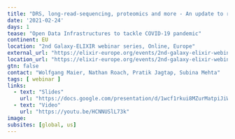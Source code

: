 ```yaml
---
title: "DRS, long-read-sequencing, proteomics and more - An update to recent COVID-19 workflow developments"
date: '2021-02-24'
days: 1
tease: "Open Data Infrastructures to tackle COVID-19 pandemic"
continent: EU
location: "2nd Galaxy-ELIXIR webinar series, Online, Europe"
external_url: "https://elixir-europe.org/events/2nd-galaxy-elixir-webinar-series#session5"
location_url: "https://elixir-europe.org/events/2nd-galaxy-elixir-webinar-series"
gtn: false
contact: "Wolfgang Maier, Nathan Roach, Pratik Jagtap, Subina Mehta"
tags: [ webinar ]
links:
  - text: "Slides"
    url: "https://docs.google.com/presentation/d/1wcf1rkui8MZurMatpiJiWyt-cjkhIkO2Cx2lHlpTZE8"
  - text: "Video"
    url: "https://youtu.be/HCNNUSlL73k"
image: 
subsites: [global, us]
---
```

